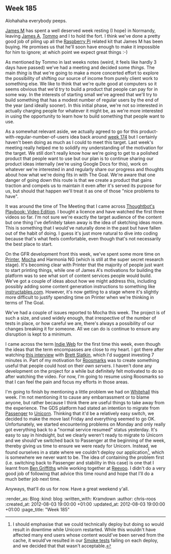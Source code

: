 Week 185
--------

Alohahaha everybody peeps.

[James M][] has spent a well deserved week resting (I hope) in Normandy, leaving [James A][], [Tommo][] and I to hold the fort.  I think we've done a pretty good job of piling up all the [Raspberry Pi][] related kit that James M has been buying.  He promises us that he'll soon have enough to make it impossible for him to ignore; at which point we expect great things :-)

As mentioned by Tommo in last weeks notes (weird, it feels like hardly 3 days have passed) we've had a meeting and decided some _things_.  The main _thing_ is that we're going to make a more concerted effort to explore the possibility of shifting our source of income from purely client work to something else.  We like to think that we're quite good at computers so it seems obvious that we'd try to build a product that people can pay for in some way.  In the interests of starting small we've agreed that we'll try to build something that has a modest number of regular users by the end of the year (and ideally sooner).  In this initial phase, we're not so interested in actually charging people for whatever it might be, as we're more interested in using the opportunity to learn how to build something that people want to use.

As a somewhat relevant aside, we actually agreed to go for this product-with-regular-number-of-users idea back around [week 174][] but I certainly haven't been doing as much as I could to meet this target.  Last week's meeting really helped me to solidify my understanding of the motivation for the target.  We still don't really know how we're going to get to a polished product that people want to use but our plan is to continue sharing our product ideas internally (we're using Google Docs for this), work on whatever we're interested in and regularly share our progress and thoughts about how what we're doing fits in with The Goal.  We're aware that one danger of going down this route is that we create a product that gains traction and compels us to maintain it even after it's served its purpose for us, but should that happen we'll treat it as one of those "nice problems to have".

It was around the time of The Meeting that I came across [Thoughtbot's Playbook: Video Edition][playbook-video].  I bought a licence and have watched the first three videos so far.  I'm not sure we're exactly the target audience of the content but one thing I've definitely taken away is the idea of sketching ideas more.  This is something that I would've naturally done in the past but have fallen out of the habit of doing.  I guess it's just more natural to dive into coding because that's what feels comfortable, even though that's not necessarily the best place to start.

On the GFR development front this week, we've spent some more time on [Printer][], [Mocha][] and Harmonia NG (which is still at the super secret research stage).  It's becoming clear with Printer that the majority of people just want to start printing things, while one of James A's motivations for building the platform was to see what sort of content services people would build.  We've got a couple of ideas about how we might address this, including possibly adding some content generation instructions to something like [instructables.com][].  However, it's now getting to a stage where it's slightly more difficult to justify spending time on Printer when we're thinking in terms of The Goal.

We've had a couple of issues reported to Mocha this week.  The project is of such a size, and used widely enough, that irrespective of the number of tests in place, or how careful we are, there's always a possibility of our changes breaking it for someone.  All we can do is continue to ensure any disruption is kept to a minimum.

I came across the term [Indie Web][] for the first time this week, even though the ideas that the term encompasses are close to my heart.  I got there after watching [this interview][brett-slatkin-interview] with [Brett Slatkin][], which I'd suggest investing 7 minutes in.  Part of my motivation for [Roosmarks][] was to create something useful that people could host on their *own servers*.  I haven't done any development on the project for a while but definitely felt motivated to do so after watching the video.  For now, I'm going to resume using Roosmarks so that I can feel the pain and focus my efforts in those areas.

I'm going to finish by mentioning a little problem we had on [Whitehall][] this week.  I'm not mentioning it to cause any embarrassment or to blame anyone, but rather because I think there are useful things to take away from the experience.  The GDS platform had stated an intention to migrate from [Passenger][] to [Unicorn][].  Thinking that it'd be a relatively easy switch, we decided to make the move last Friday and everything seemed to go OK.  Unfortunately, we started encountering problems on Monday and only really got everything back to a "normal service resumed" status yesterday.  It's easy to say in hindsight, but we clearly weren't ready to migrate to Unicorn and we should've switched back to Passenger at the beginning of the week, thereby giving us time to ensure we were ready for Unicorn.  Instead, we found ourselves in a state where we couldn't deploy our application[^1], which is somewhere we never want to be.  The idea of containing the problem first (i.e. switching back to Passenger and stability in this case) is one that I learnt from [Ben Griffiths][] while working together at [Reevoo][].  I didn't do a very good job of following that advice this time round and hope that I'll do a much better job next time.

Anyways, that'll do us for now.  Have a great weekend y'all.

[^1]: I should emphasise that we could technically deploy but doing so would result in downtime while Unicorn restarted.  While this wouldn't have affected many end users whose content would've been served from the cache, it would've resulted in our [Smoke tests] failing on each deploy, and we decided that that wasn't acceptable.

[ben griffiths]: http://twitter.com/beng
[brett-slatkin-interview]: http://www.youtube.com/watch?v=1f5RJ8daolg
[brett slatkin]: http://www.onebigfluke.com/
[indie web]: http://indiewebcamp.com/Main_Page
[instructables.com]: http://www.instructables.com/
[james a]: /james-adam
[james m]: /james-mead
[mocha]: /mocha
[passenger]: https://www.phusionpassenger.com/
[playbook-video]: https://workshops.thoughtbot.com/products/7-the-playbook-video-edition
[printer]: /printer
[raspberry pi]: http://www.raspberrypi.org/
[reevoo]: http://www.reevoo.com
[roosmarks]: https://github.com/chrisroos/roosmarks
[smoke tests]: https://github.com/alphagov/smokey
[tommo]: /tom-ward
[unicorn]: http://unicorn.bogomips.org/
[week 174]: /week-174
[whitehall]: https://github.com/alphagov/whitehall/

:render_as: Blog
:kind: blog
:written_with: Kramdown
:author: chris-roos
:created_at: 2012-08-03 19:00:00 +01:00
:updated_at: 2012-08-03 19:00:00 +01:00
:page_title: "Week 185"